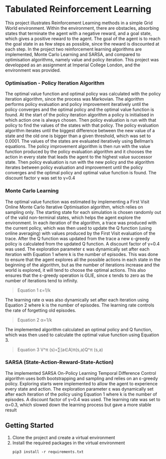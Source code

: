 # Tabulated Reinforcement Learning
This project illustrates Reinforcement Learning methods in a simple Grid World environment. Within the environment, there are obstacles, absorbing states that terminate the agent with a negative reward, and a goal state, which gives a positive reward to the agent. The goal of the agent is to reach the goal state in as few steps as possible, since the reward is discounted at each step. In the project two reinforcement learning algorithms are implemented, Monte Carlo Learning and SARSA, and compared to optimisation algorithms, namely value and policy iteration. This project was developped as an assignment at Imperial College London, and the environment was provided.

### Optimisation - Policy Iteration Algorithm
The optimal value function and optimal policy was calculated with the policy iteration algorithm, since the process was Markovian. The algorithm performs policy evaluation and policy improvement iteratively until the policy converges and the optimal policy and the optimal value function is found. At the start of the policy iteration algorithm a policy is initialised in which action one is always chosen. Then policy evaluation is run with that policy to find the values of the states with that policy. The policy evaluation algorithm iterates until the biggest difference between the new value of a state and the old one is bigger than a given threshold, which was set to 0.0001. The values of the states are evaluated iteratively using Bellman’s equations. The policy improvement algorithm is then run with the value function produced by the policy evaluation algorithm and it chooses the action in every state that leads the agent to the highest value successor state. Then policy evaluation is run with the new policy and the algorithm iterates between policy evaluation and improvement until the policy converges and the optimal policy and optimal value function is found. The discount factor γ was set to γ=0.4

### Monte Carlo Learning
The optimal value function was estimated by implementing a First Visit Online Monte Carlo Iterative Optimisation algorithm, which relies on sampling only. The starting state for each simulation is chosen randomly out of the valid non-terminal states, which helps the agent explore the environment. In each iteration of the algorithm, a trace was produced with the current policy, which was then used to update the Q function (using online averaging) with values produced by the First Visit evaluation of the trace. After the Q function was updated from the trace a new ε-greedy policy is calculated from the updated Q function. A discount factor of γ=0.4 was used. The exploration parameter ε was dynamically set after each iteration with Equation 1 where k is the number of episodes. This was done to ensure that the agent explores all the possible actions in each state in the beginning of the algorithm, but as the number of iterations increase and the world is explored, it will tend to choose the optimal actions. This also ensures that the ε-greedy operation is GLIE, since ε tends to zero as the number of iterations tend to infinity.
> Equation 1 ε=1/k

The learning rate α was also dynamically set after each iteration using Equation 2 where k is the number of episodes. The learning rate controls the rate of forgetting old episodes.
> Equation 2 α=1/k                   

The implemented algorithm calculated an optimal policy and Q function, which was then used to calculate the optimal value function using Equation 3.
> Equation 3 V^π (s)=∑(a∈A)π(s,a)Q^π (s,a)

### SARSA (State-Action-Reward-State-Action)
The implemented SARSA On-Policy Learning Temporal Difference Control algorithm uses both bootstrapping and sampling and relies on an ε-greedy policy. Exploring starts were implemented to allow the agent to experience every state and action. The exploration parameter ε was dynamically set after each iteration of the policy using Equation 1 where k is the number of episodes. A discount factor of γ=0.4 was used. The learning rate was set to α=0.3, which slowed down the learning process but gave a more stable result


## Getting Started
1. Clone the project and create a virtual environment
2. Install the required packages in the virtual environment
   ```
   pip3 install -r requirements.txt
   ```
